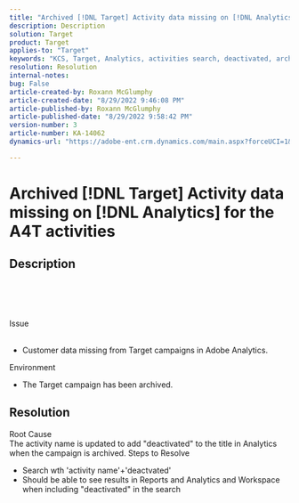 ```yaml
---
title: "Archived [!DNL Target] Activity data missing on [!DNL Analytics] for the A4T activities"
description: Description
solution: Target
product: Target
applies-to: "Target"
keywords: "KCS, Target, Analytics, activities search, deactivated, archived"
resolution: Resolution
internal-notes: 
bug: False
article-created-by: Roxann McGlumphy
article-created-date: "8/29/2022 9:46:08 PM"
article-published-by: Roxann McGlumphy
article-published-date: "8/29/2022 9:58:42 PM"
version-number: 3
article-number: KA-14062
dynamics-url: "https://adobe-ent.crm.dynamics.com/main.aspx?forceUCI=1&pagetype=entityrecord&etn=knowledgearticle&id=0e880cf8-e327-ed11-9db1-002248086d3d"

---
```

# Archived [!DNL Target] Activity data missing on [!DNL Analytics] for the A4T activities

## Description

<br><br><br><br>Issue<br><br>
- Customer data missing from Target campaigns in Adobe Analytics.



Environment
- The Target campaign has been archived.



## Resolution

Root Cause<br>
The activity name is updated to add "deactivated" to the title in Analytics when the campaign is archived.
Steps to Resolve
- Search wth 'activity name'+'deactvated'
- Should be able to see results in Reports and Analytics and Workspace when including "deactivated" in the search

